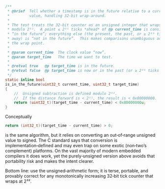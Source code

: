 ```c
/**
 * @brief  Tell whether a timestamp is in the future relative to a current tick
 *         value, handling 32‑bit wrap‑around.
 *
 * The test treats the 32‑bit counter as an unsigned integer that wraps
 * modulo 2³².  A point ≤ 2³¹ ticks *ahead* of @p current_time is considered
 * “in the future”; everything else (the present, the past, or ≥ 2³¹ ticks
 * away) is “not in the future”.  This makes comparisons unambiguous across
 * the wrap point.
 *
 * @param current_time  The clock value “now”.
 * @param target_time   The time we want to test.
 *
 * @retval true   @p target_time is in the future.
 * @retval false  @p target_time is now or in the past (or ≥ 2³¹ ticks ahead).
 */
static inline bool
is_in_the_future(uint32_t current_time, uint32_t target_time)
{
    //  Unsigned subtraction is defined modulo 2³².
    //  If the distance forward is < 2³¹, the result is < 0x80000000.
    return (uint32_t)(target_time - current_time) < 0x80000000u;
}
```

Conceptually

```c
return (int32_t)(target_time - current_time) > 0;
```

is the same algorithm, but it relies on converting an out‑of‑range unsigned 
value to signed. The C standard says that conversion is implementation‑defined 
and may even trap on some exotic (non‑two’s complement) platforms. On the vast 
majority of modern embedded compilers it does work, yet the purely‑unsigned 
version above avoids that portability risk and makes the intent clearer.

Bottom line: use the unsigned‑arithmetic form; it is terse, portable, and 
provably correct for any monotonically increasing 32‑bit tick counter that wraps
at 2³².
